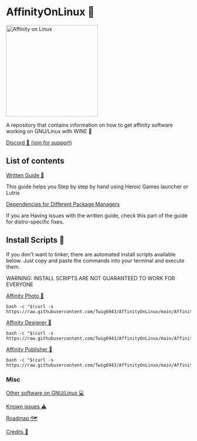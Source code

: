 # AffinityOnLinux 🌹

<img src="https://upload.wikimedia.org/wikipedia/commons/thumb/3/35/Tux.svg/800px-Tux.svg.png" alt="Affinity on Linux" width="250"/>

A repository that contains information on how to get affinity software working on GNU/Linux with WINE 🐧

[Discord 💬 (join for support)](https://discord.gg/t5V9ecpJWZ)

<!-- # [Affinity Apps 📢](https://affinity.serif.com) -->
<!---->
<!-- <img src="https://github.com/user-attachments/assets/96ae06f8-470b-451f-ba29-835324b5b552" width="200"/> -->
<!---->
<!-- <img src="https://github.com/user-attachments/assets/8ea7f748-c455-4ee8-9a94-775de40dbbf3" alt="Affinity_Designer_2-logo" width="200"/> -->
<!---->
<!-- <img src="https://github.com/user-attachments/assets/c7b70ee5-58e3-46c6-b385-7c3d02749664" alt="Affinity_Photo_V2_icon" width="200"/> -->

## List of contents

[Written Guide 📕](https://github.com/Twig6943/AffinityOnLinux/blob/main/Guides/Guide.md)

This guide helps you Step by step by hand using Heroic Games launcher or Lutris

[Dependencies for Different Package Managers](https://github.com/Twig6943/AffinityOnLinux/blob/main/Guides/Guide.md#required-dependencies)

If you are Having issues with the written guide, check this part of the guide for distro-specific fixes.

## Install Scripts 🤖

If you don't want to tinker, there are automated install scripts available below. Just copy and paste the commands into your terminal and execute them.

WARNING: INSTALL SCRIPTS ARE NOT GUARANTEED TO WORK FOR EVERYONE

[Affinity Photo 🤖](https://github.com/Twig6943/AffinityOnLinux/blob/main/AffinityScripts/AffinityPhoto.sh)

```
bash -c "$(curl -s https://raw.githubusercontent.com/Twig6943/AffinityOnLinux/main/AffinityScripts/AffinityPhoto.sh)"
```

[Affinity Designer 🤖](https://github.com/Twig6943/AffinityOnLinux/blob/main/AffinityScripts/AffinityDesigner.sh)

```
bash -c "$(curl -s https://raw.githubusercontent.com/Twig6943/AffinityOnLinux/main/AffinityScripts/AffinityDesigner.sh)"
```

[Affinity Publisher 🤖](https://github.com/Twig6943/AffinityOnLinux/blob/main/AffinityScripts/AffinityPublisher.sh)

```
bash -c "$(curl -s https://raw.githubusercontent.com/Twig6943/AffinityOnLinux/main/AffinityScripts/AffinityPublisher.sh)"
```

### Misc

[Other software on GNU/Linux 💻](https://github.com/Twig6943/AffinityOnLinux/blob/main/OtherSoftware-on-Linux.md)

[Known issues ⚠️](https://github.com/Twig6943/AffinityOnLinux/blob/main/Known-issues.md)

[Roadmap 🗺️](https://github.com/Twig6943/AffinityOnLinux/blob/main/Roadmap.md)

[Credits 📜 ](https://github.com/Twig6943/AffinityOnLinux/blob/main/Credits.md)
